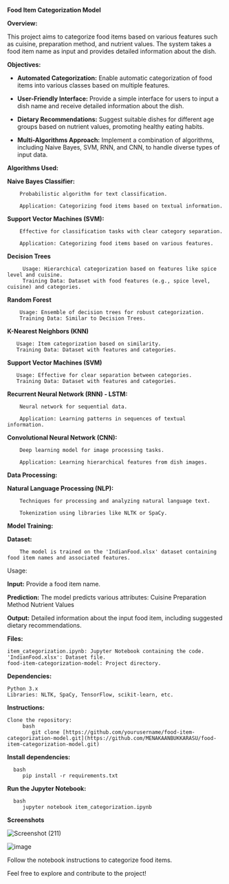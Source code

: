 **Food Item Categorization Model**

**Overview:**

This project aims to categorize food items based on various features such as cuisine, preparation method, and nutrient values. The system takes a food item name as input and provides detailed information about the dish.

**Objectives:**

  - **Automated Categorization:**
         Enable automatic categorization of food items into various classes based on multiple features.

 
  - **User-Friendly Interface:**
         Provide a simple interface for users to input a dish name and receive detailed information about the dish.

 
  - **Dietary Recommendations:**
         Suggest suitable dishes for different age groups based on nutrient values, promoting healthy eating habits.

 
  - **Multi-Algorithms Approach:**
         Implement a combination of algorithms, including Naive Bayes, SVM, RNN, and CNN, to handle diverse types of input data.

**Algorithms Used:**

   **Naive Bayes Classifier:**
   
        Probabilistic algorithm for text classification.
        
        Application: Categorizing food items based on textual information.


   **Support Vector Machines (SVM):**
       
        Effective for classification tasks with clear category separation.
        
        Application: Categorizing food items based on various features.

  **Decision Trees**

         Usage: Hierarchical categorization based on features like spice level and cuisine.
         Training Data: Dataset with food features (e.g., spice level, cuisine) and categories.

  **Random Forest**

        Usage: Ensemble of decision trees for robust categorization.
        Training Data: Similar to Decision Trees.

  **K-Nearest Neighbors (KNN)**

       Usage: Item categorization based on similarity.
       Training Data: Dataset with features and categories.

  **Support Vector Machines (SVM)**

       Usage: Effective for clear separation between categories.
       Training Data: Dataset with features and categories.


   **Recurrent Neural Network (RNN) - LSTM:**
   
        Neural network for sequential data.
   
        Application: Learning patterns in sequences of textual information.


   **Convolutional Neural Network (CNN):**
   
        Deep learning model for image processing tasks.
        
        Application: Learning hierarchical features from dish images.

**Data Processing:**

   **Natural Language Processing (NLP):**
   
        Techniques for processing and analyzing natural language text.
        
        Tokenization using libraries like NLTK or SpaCy.

**Model Training:**

   **Dataset:**
   
        The model is trained on the 'IndianFood.xlsx' dataset containing food item names and associated features.

Usage:

  **Input:**
        Provide a food item name.

   **Prediction:**
        The model predicts various attributes:
            Cuisine
            Preparation Method
            Nutrient Values

   **Output:**
        Detailed information about the input food item, including suggested dietary recommendations.
        
**Files:**

    item_categorization.ipynb: Jupyter Notebook containing the code.
    'IndianFood.xlsx': Dataset file.
    food-item-categorization-model: Project directory.

**Dependencies:**

    Python 3.x
    Libraries: NLTK, SpaCy, TensorFlow, scikit-learn, etc.

**Instructions:**

    Clone the repository:
         bash
            git clone [https://github.com/yourusername/food-item-categorization-model.git](https://github.com/MENAKAANBUKKARASU/food-item-categorization-model.git)

**Install dependencies:**

      bash
         pip install -r requirements.txt

**Run the Jupyter Notebook:**

      bash
         jupyter notebook item_categorization.ipynb
  **Screenshots**
  
  ![Screenshot (211)](https://github.com/MENAKAANBUKKARASU/food-item-categorization-model/assets/113598770/96519c0b-fe51-41d9-8819-2c215ecdce4b)


  ![image](https://github.com/MENAKAANBUKKARASU/food-item-categorization-model/assets/113598770/8bac88eb-358a-44d3-8f52-9fdf3ac03db4)


Follow the notebook instructions to categorize food items.

Feel free to explore and contribute to the project!
